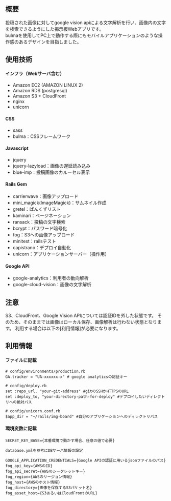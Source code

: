## 概要
投稿された画像に対してgoogle vision apiによる文字解析を行い、画像内の文字を検索できるようにした掲示板Webアプリです。  
bulmaを使用してPC上で動作する際にもモバイルアプリケーションのような操作感のあるデザインを目指しました。

## 使用技術
#### インフラ（Webサーバ含む）
* Amazon EC2 (AMAZON LINUX 2)
* Amazon RDS (postgresql)
* Amazon S3 + CloudFront
* nginx
* unicorn

#### CSS
* sass
* bulma：CSSフレームワーク

#### Javascript
* jquery
* jquery-lazyload：画像の遅延読み込み
* blue-imp：投稿画像のカルーセル表示

#### Rails Gem
* carrierwave：画像アップロード
* mini_magick(ImageMagick)：サムネイル作成
* gretel：ぱんくずリスト
* kaminari：ページネーション
* ransack：投稿の文字検索
* bcrypt：パスワード暗号化
* fog：S3への画像アップロード
* minitest：railsテスト
* capistrano：デプロイ自動化
* unicorn：アプリケーションサーバー（操作用）

#### Google API
* google-analytics：利用者の動向解析
* google-cloud-vision：画像の文字解析

## 注意
S3、CloudFront、Google Vision APIについては認証IDを外した状態です。
そのため、そのままでは画像はローカル保存、画像解析は行わない状態となります。
利用する場合は以下の[利用情報]が必要になります。

## 利用情報
#### ファイルに記載
```
# config/environments/production.rb
GA.tracker = "UA-xxxxxx-x" # google analyticsの認証キー

# config/deploy.rb
set :repo_url, "your-git-address" #gitのSSHかHTTPSのURL
set :deploy_to, "your-directory-path-for-deploy" #デプロイしたいディレクトリへの絶対パス

# config/unicorn.conf.rb
$app_dir = "~/rails/img-board" #自分のアプリケーションへのディレクトリパス
```
#### 環境変数に記載
```
SECRET_KEY_BASE={本番環境で動かす場合、任意の値で必要}

database.ymlを参考にDBサーバ情報の設定

GOOGLE_APPLICATION_CREDENTIALS={Google APIの認証に用いるjsonファイルのパス}
fog_api_key={AWSのID}
fog_api_secret={AWSのシークレットキー}
fog_region={AWSのリージョン情報}
fog_host={AWSのホスト情報}
fog_directory={画像を保存するS3バケット名}
fog_asset_host={S3あるいはCloudFrontのURL}
```
